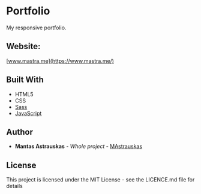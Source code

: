 # Portfolio
My responsive portfolio.

## Website:
[www.mastra.me](https://www.mastra.me/)

## Built With

* HTML5
* CSS
* [Sass](https://sass-lang.com/)
* [JavaScript](https://www.javascript.com/)

## Author
* **Mantas Astrauskas** - *Whole project* - [MAstrauskas](https://github.com/MAstrauskas)

## License

This project is licensed under the MIT License - see the LICENCE.md file for details
